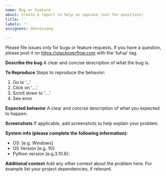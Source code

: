 ```yaml
---
name: Bug or Feature
about: Create a report to help us improve (not for questions)
title: ''
labels: ''
assignees: dennisvang

---
```


Please file issues only for bugs or feature requests.
If you have a question, please post it on https://stackoverflow.com with the 'tufup' tag.

**Describe the bug**
A clear and concise description of what the bug is.

**To Reproduce**
Steps to reproduce the behavior:
1. Go to '...'
2. Click on '....'
3. Scroll down to '....'
4. See error

**Expected behavior**
A clear and concise description of what you expected to happen.

**Screenshots**
If applicable, add screenshots to help explain your problem.

**System info (please complete the following information):**
 - OS: [e.g. Windows]
 - OS Version [e.g. 10]:
 - Python version [e.g.3.10.6]:

**Additional context**
Add any other context about the problem here.
For example list your project dependencies, if relevant.
